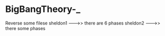 # BigBangTheory-_
Reverse some filese
sheldon1 --->> there are 6 phases
sheldon2 --->> there some phases
